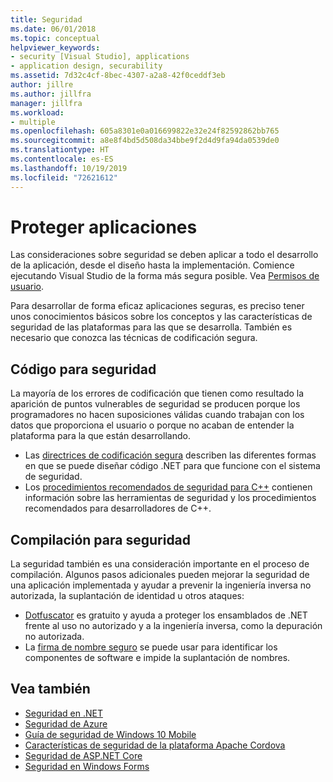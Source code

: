```yaml
---
title: Seguridad
ms.date: 06/01/2018
ms.topic: conceptual
helpviewer_keywords:
- security [Visual Studio], applications
- application design, securability
ms.assetid: 7d32c4cf-8bec-4307-a2a8-42f0ceddf3eb
author: jillre
ms.author: jillfra
manager: jillfra
ms.workload:
- multiple
ms.openlocfilehash: 605a8301e0a016699822e32e24f82592862bb765
ms.sourcegitcommit: a8e8f4bd5d508da34bbe9f2d4d9fa94da0539de0
ms.translationtype: HT
ms.contentlocale: es-ES
ms.lasthandoff: 10/19/2019
ms.locfileid: "72621612"
---
```

# <a name="secure-applications"></a>Proteger aplicaciones

Las consideraciones sobre seguridad se deben aplicar a todo el desarrollo de la aplicación, desde el diseño hasta la implementación. Comience ejecutando Visual Studio de la forma más segura posible. Vea [Permisos de usuario](../ide/user-permissions-and-visual-studio.md).

Para desarrollar de forma eficaz aplicaciones seguras, es preciso tener unos conocimientos básicos sobre los conceptos y las características de seguridad de las plataformas para las que se desarrolla. También es necesario que conozca las técnicas de codificación segura.

## <a name="code-for-security"></a>Código para seguridad

La mayoría de los errores de codificación que tienen como resultado la aparición de puntos vulnerables de seguridad se producen porque los programadores no hacen suposiciones válidas cuando trabajan con los datos que proporciona el usuario o porque no acaban de entender la plataforma para la que están desarrollando.

- Las [directrices de codificación segura](/dotnet/standard/security/secure-coding-guidelines) describen las diferentes formas en que se puede diseñar código .NET para que funcione con el sistema de seguridad.
- Los [procedimientos recomendados de seguridad para C++](/cpp/top/security-best-practices-for-cpp) contienen información sobre las herramientas de seguridad y los procedimientos recomendados para desarrolladores de C++.

## <a name="build-for-security"></a>Compilación para seguridad

La seguridad también es una consideración importante en el proceso de compilación. Algunos pasos adicionales pueden mejorar la seguridad de una aplicación implementada y ayudar a prevenir la ingeniería inversa no autorizada, la suplantación de identidad u otros ataques:

- [Dotfuscator](dotfuscator/index.md) es gratuito y ayuda a proteger los ensamblados de .NET frente al uso no autorizado y a la ingeniería inversa, como la depuración no autorizada.
- La [firma de nombre seguro](managing-assembly-and-manifest-signing.md) se puede usar para identificar los componentes de software e impide la suplantación de nombres.

## <a name="see-also"></a>Vea también

- [Seguridad en .NET](/dotnet/standard/security/index)
- [Seguridad de Azure](/azure/security/)
- [Guía de seguridad de Windows 10 Mobile](/windows/security/threat-protection/windows-10-mobile-security-guide)
- [Características de seguridad de la plataforma Apache Cordova](/visualstudio/cross-platform/tools-for-cordova/security/best-practices?view=toolsforcordova-2017)
- [Seguridad de ASP.NET Core](/aspnet/core/security/?view=aspnetcore-2.1)
- [Seguridad en Windows Forms](/dotnet/framework/winforms/windows-forms-security)